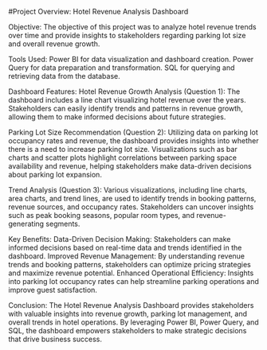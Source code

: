 #Project Overview: Hotel Revenue Analysis Dashboard

Objective:
The objective of this project was to analyze hotel revenue trends over time and provide insights to stakeholders regarding parking lot size and overall revenue growth.

Tools Used:
Power BI for data visualization and dashboard creation.
Power Query for data preparation and transformation.
SQL for querying and retrieving data from the database.

Dashboard Features:
Hotel Revenue Growth Analysis (Question 1):
The dashboard includes a line chart visualizing hotel revenue over the years.
Stakeholders can easily identify trends and patterns in revenue growth, allowing them to make informed decisions about future strategies.

Parking Lot Size Recommendation (Question 2):
Utilizing data on parking lot occupancy rates and revenue, the dashboard provides insights into whether there is a need to increase parking lot size.
Visualizations such as bar charts and scatter plots highlight correlations between parking space availability and revenue, helping stakeholders make data-driven decisions about parking lot expansion.

Trend Analysis (Question 3):
Various visualizations, including line charts, area charts, and trend lines, are used to identify trends in booking patterns, revenue sources, and occupancy rates.
Stakeholders can uncover insights such as peak booking seasons, popular room types, and revenue-generating segments.

Key Benefits:
Data-Driven Decision Making: Stakeholders can make informed decisions based on real-time data and trends identified in the dashboard.
Improved Revenue Management: By understanding revenue trends and booking patterns, stakeholders can optimize pricing strategies and maximize revenue potential.
Enhanced Operational Efficiency: Insights into parking lot occupancy rates can help streamline parking operations and improve guest satisfaction.

Conclusion:
The Hotel Revenue Analysis Dashboard provides stakeholders with valuable insights into revenue growth, parking lot management, and overall trends in hotel operations. By leveraging Power BI, Power Query, and SQL, the dashboard empowers stakeholders to make strategic decisions that drive business success.
